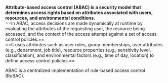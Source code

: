 **Attribute-based access control (ABAC) is a security model that determines access rights based on attributes associated with users, resources, and environmental conditions.**  
==In ABAC, access decisions are made dynamically at runtime by evaluating the attributes of the requesting user, the resource being accessed, and the context of the access attempt against a set of access control policies.==  
==It uses attributes such as user roles, group memberships, user attributes (e.g., department, job title), resource properties (e.g., sensitivity level, classification), and environmental factors (e.g., time of day, location) to define access control policies.==
 
ABAC is a centralized implementation of rule-based access control (RuBAC).